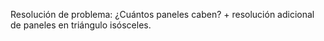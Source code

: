 Resolución de problema: ¿Cuántos paneles caben? + resolución adicional de paneles en triángulo isósceles.
